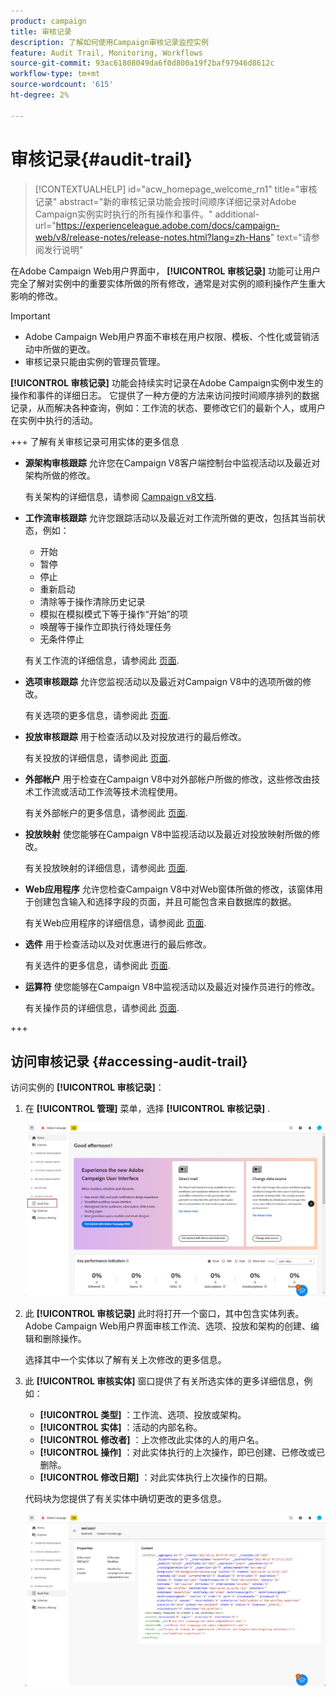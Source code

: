```yaml
---
product: campaign
title: 审核记录
description: 了解如何使用Campaign审核记录监控实例
feature: Audit Trail, Monitoring, Workflows
source-git-commit: 93ac61808049da6f0d800a19f2baf97946d8612c
workflow-type: tm+mt
source-wordcount: '615'
ht-degree: 2%

---
```


# 审核记录{#audit-trail}

>[!CONTEXTUALHELP]
>id="acw_homepage_welcome_rn1"
>title="审核记录"
>abstract="新的审核记录功能会按时间顺序详细记录对Adobe Campaign实例实时执行的所有操作和事件。"
>additional-url="https://experienceleague.adobe.com/docs/campaign-web/v8/release-notes/release-notes.html?lang=zh-Hans" text="请参阅发行说明"


在Adobe Campaign Web用户界面中， **[!UICONTROL 审核记录]** 功能可让用户完全了解对实例中的重要实体所做的所有修改，通常是对实例的顺利操作产生重大影响的修改。

>[!IMPORTANT]
>
>* Adobe Campaign Web用户界面不审核在用户权限、模板、个性化或营销活动中所做的更改。
>* 审核记录只能由实例的管理员管理。

**[!UICONTROL 审核记录]** 功能会持续实时记录在Adobe Campaign实例中发生的操作和事件的详细日志。 它提供了一种方便的方法来访问按时间顺序排列的数据记录，从而解决各种查询，例如：工作流的状态、要修改它们的最新个人，或用户在实例中执行的活动。

+++ 了解有关审核记录可用实体的更多信息

* **源架构审核跟踪** 允许您在Campaign V8客户端控制台中监视活动以及最近对架构所做的修改。

  有关架构的详细信息，请参阅 [Campaign v8文档](https://experienceleague.adobe.com/en/docs/campaign/campaign-v8/developer/shemas-forms/schemas).

* **工作流审核跟踪** 允许您跟踪活动以及最近对工作流所做的更改，包括其当前状态，例如：

   * 开始
   * 暂停
   * 停止
   * 重新启动
   * 清除等于操作清除历史记录
   * 模拟在模拟模式下等于操作“开始”的项
   * 唤醒等于操作立即执行待处理任务
   * 无条件停止

  有关工作流的详细信息，请参阅此 [页面](../workflows/gs-workflows.md).

* **选项审核跟踪** 允许您监视活动以及最近对Campaign V8中的选项所做的修改。

  有关选项的更多信息，请参阅此 [页面](https://experienceleague.adobe.com/en/docs/campaign-classic/using/installing-campaign-classic/appendices/configuring-campaign-options).

* **投放审核跟踪** 用于检查活动以及对投放进行的最后修改。

  有关投放的详细信息，请参阅此 [页面](../msg/gs-deliveries.md).

* **外部帐户** 用于检查在Campaign V8中对外部帐户所做的修改，这些修改由技术工作流或活动工作流等技术流程使用。

  有关外部帐户的更多信息，请参阅此 [页面](https://experienceleague.adobe.com/en/docs/campaign/campaign-v8/config/configuration/external-accounts).

* **投放映射** 使您能够在Campaign V8中监视活动以及最近对投放映射所做的修改。

  有关投放映射的详细信息，请参阅此 [页面](https://experienceleague.adobe.com/en/docs/campaign/campaign-v8/audience/add-profiles/target-mappings).

* **Web应用程序** 允许您检查Campaign V8中对Web窗体所做的修改，该窗体用于创建包含输入和选择字段的页面，并且可能包含来自数据库的数据。

  有关Web应用程序的详细信息，请参阅此 [页面](https://experienceleague.adobe.com/en/docs/campaign/campaign-v8/content/webapps).

* **选件** 用于检查活动以及对优惠进行的最后修改。

  有关选件的更多信息，请参阅此 [页面](../msg/offers.md).

* **运算符** 使您能够在Campaign V8中监视活动以及最近对操作员进行的修改。

  有关操作员的详细信息，请参阅此 [页面](https://experienceleague.adobe.com/en/docs/campaign/campaign-v8/offers/interaction-settings/interaction-operators).

+++

## 访问审核记录 {#accessing-audit-trail}

访问实例的 **[!UICONTROL 审核记录]**：

1. 在 **[!UICONTROL 管理]** 菜单，选择 **[!UICONTROL 审核记录]** .

   ![](assets/audit-trail-1.png)

1. 此 **[!UICONTROL 审核记录]** 此时将打开一个窗口，其中包含实体列表。 Adobe Campaign Web用户界面审核工作流、选项、投放和架构的创建、编辑和删除操作。

   选择其中一个实体以了解有关上次修改的更多信息。

1. 此 **[!UICONTROL 审核实体]** 窗口提供了有关所选实体的更多详细信息，例如：

   * **[!UICONTROL 类型]** ：工作流、选项、投放或架构。
   * **[!UICONTROL 实体]** ：活动的内部名称。
   * **[!UICONTROL 修改者]** ：上次修改此实体的人的用户名。
   * **[!UICONTROL 操作]** ：对此实体执行的上次操作，即已创建、已修改或已删除。
   * **[!UICONTROL 修改日期]** ：对此实体执行上次操作的日期。

   代码块为您提供了有关实体中确切更改的更多信息。

   ![](assets/audit-trail-2.png)

